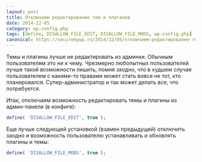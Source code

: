 ```yaml
---
layout: post
title: Отключаем редактирование тем и плагинов
date: 2014-12-05
category: wp-config.php
tags: [define, DISALLOW_FILE_EDIT, DISALLOW_FILE_MODS, wp-config.php]
canonical: https://securemywp.ru/2014/12/05/отключаем-редактирование-тем-и-плаги/
---
```


Темы и плагины лучше не редактировать из админки. Обычным пользователям это ни к чему. Чрезмерно любопытных пользователей лучше такой возможности лишить, помня заодно, что в худшем случае пользователем с какими-то правами может стать вовсе не тот, кто планировался. Супер-администратор и так может делать все, что потребуется.

Итак, отключаем возможность редактировать темы и плагины из админ-панели (в конфиге):

```php
define( 'DISALLOW_FILE_EDIT', true );
```

Еще лучше следующей установкой (взамен предыдущей) отключить заодно и возможность пользователю устанавливать и обновлять плагины и темы:

```php
define( 'DISALLOW_FILE_MODS', true );
```

